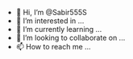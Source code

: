 - 👋 Hi, I’m @Sabir555S
- 👀 I’m interested in ...
- 🌱 I’m currently learning ...
- 💞️ I’m looking to collaborate on ...
- 📫 How to reach me ...

<!---
Sabir555S/Sabir555S is a ✨ special ✨ repository because its `README.md` (this file) appears on your GitHub profile.
You can click the Preview link to take a look at your changes.
--->
